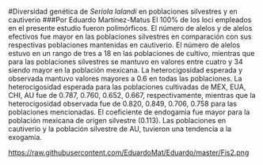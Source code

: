 #Diversidad genética de *Seriola lalandi* en poblaciones silvestres y en cautiverio
###Por Eduardo Martínez-Matus
El 100% de los loci empleados en el presente estudio fueron polimórficos. El número de alelos y de alelos efectivos fue mayor en las poblaciones silvestres en comparación con sus respectivas poblaciones mantenidas en cautiverio. 
El número de alelos estuvo en un rango de tres a 18 en las poblaciones de cultivo, mientras que para las poblaciones silvestres se mantuvo en valores entre cuatro y 34 siendo mayor en la población mexicana. La heterocigosidad esperada y observada mantuvo valores mayores a 0.6 en todas las poblaciones. La heterocigosidad esperada para las poblaciones cultivadas de MEX, EUA, CHI, AU fue de 0.787, 0.760, 0.652, 0.667, respectivamente, mientras que la heterocigosidad observada fue de 0.820, 0.849, 0.706, 0.758 para las poblaciones mencionadas. El coeficiente de endogamia fue mayor para la población mexicana de origen silvestre (0.113). Las poblaciones en cautiverio y la población silvestre de AU, tuvieron una tendencia a la exogamia.

<https://raw.githubusercontent.com/EduardoMat/Eduardo/master/Fis2.png>
